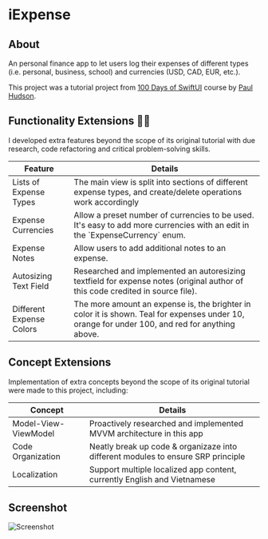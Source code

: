 #  iExpense

## About
An personal finance app to let users log their expenses of different types (i.e. personal, business, school) and currencies (USD, CAD, EUR, etc.).

This project was a tutorial project from [100 Days of SwiftUI](https://www.hackingwithswift.com/100/swiftui) course by [Paul Hudson](https://twitter.com/twostraws).

## Functionality Extensions 👨‍💻
I developed extra features beyond the scope of its original tutorial with due research, code refactoring and critical problem-solving skills.
<table>
	<thead>
		<tr>
			<th>Feature</th>
			<th>Details</th>
		</tr>
	</thead>
	<tbody>
		<tr>
			<td>Lists of Expense Types</td>
			<td>
			The main view is split into sections of different expense types, and create/delete operations work accordingly
			</td>
		</tr>
		<tr>
			<td>Expense Currencies</td>
			<td>Allow a preset number of currencies to be used. It's easy to add more currencies with an edit in the `ExpenseCurrency` enum.</td>
		</tr>
		<tr>
			<td>Expense Notes</td>
			<td>Allow users to add additional notes to an expense.</td>
		</tr>
		<tr>
			<td>Autosizing Text Field</td>
			<td>
				Researched and implemented an autoresizing textfield for expense notes (original author of this code credited in source file).
			</td>
		</tr>
		<tr>
			<td>Different Expense Colors</td>
			<td>The more amount an expense is, the brighter in color it is shown. Teal for expenses under 10, orange for under 100, and red for anything above.</td>
		</tr>
	</tbody>
</table>


## Concept Extensions
Implementation of extra concepts beyond the scope of its original tutorial were made to this project, including:
<table>
	<thead>
		<tr>
			<th>Concept</th>
			<th>Details</th>
		</tr>
	</thead>
	<tbody>
		<tr>
			<td>Model-View-ViewModel</td>
			<td>Proactively researched and implemented MVVM architecture in this app</td>
		</tr>
		<tr>
			<td>Code Organization</td>
			<td>Neatly break up code & organizaze into different modules to ensure SRP principle</td>
		</tr>
		<tr>
			<td>Localization</td>
			<td>Support multiple localized app content, currently English and Vietnamese</td>
		</tr>
	</tbody>
</table>

## Screenshot
![Screenshot](screenshots/screenshot.jpg)